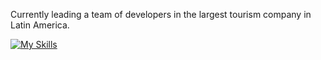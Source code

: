 
Currently leading a team of developers in the largest tourism company in Latin America.

[![My Skills](https://skillicons.dev/icons?i=aws,bash,kubernetes,git,go,linux,laravel,rust,vim,gcp,react,spring,java,javascript,typescript)](https://skillicons.dev)
